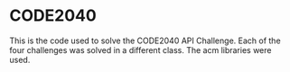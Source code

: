 # CODE2040
This is the code used to solve the CODE2040 API Challenge. Each of the four challenges was solved in a different class. The acm libraries were used.
